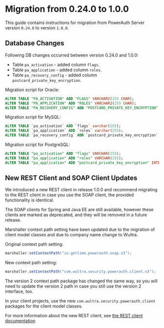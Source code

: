 # Migration from 0.24.0 to 1.0.0

This guide contains instructions for migration from PowerAuth Server version `0.24.0` to version `1.0.0`.

## Database Changes

Following DB changes occurred between version 0.24.0 and 1.0.0:
- Table `pa_activation` - added column `flags`.
- Table `pa_application` - added column `roles`.
- Table `pa_recovery_config` - added column `postcard_private_key_encryption`.

Migration script for Oracle:

```sql
ALTER TABLE "PA_ACTIVATION" ADD "FLAGS" VARCHAR2(255 CHAR);
ALTER TABLE "PA_APPLICATION" ADD "ROLES" VARCHAR2(255 CHAR);
ALTER TABLE "PA_RECOVERY_CONFIG" ADD "POSTCARD_PRIVATE_KEY_ENCRYPTION" NUMBER(10,0) DEFAULT 0 NOT NULL;
```

Migration script for MySQL:

```sql
ALTER TABLE `pa_activation` ADD `flags` varchar(255);
ALTER TABLE `pa_application` ADD `roles` varchar(255);
ALTER TABLE `pa_recovery_config` ADD `postcard_private_key_encryption` int(11) NOT NULL DEFAULT 0;
```

Migration script for PostgreSQL:

```sql
ALTER TABLE "pa_activation" ADD "flags" VARCHAR(255);
ALTER TABLE "pa_application" ADD "roles" VARCHAR(255);
ALTER TABLE "pa_application" ADD "postcard_private_key_encryption" INTEGER DEFAULT 0 NOT NULL;
```

## New REST Client and SOAP Client Updates

We introduced a new REST client in release 1.0.0 and recommend migrating to the REST client in case you use the SOAP client,
the provided functionality is identical.

The SOAP clients for Spring and Java EE are still available, however these clients are marked as deprecated, and they will 
be removed in a future release.

Marshaller context path setting have been updated due to the migration of client model classes and due to company name change to Wultra. 

Original context path setting:

```java
marshaller.setContextPath("io.getlime.powerauth.soap.v3");
```

New context path setting:
```java
marshaller.setContextPath("com.wultra.security.powerauth.client.v3");
```

The version 2 context path package has changed the same way, so you will need to update the version 2 path in case you still use the version 2 interface, too.

In your client projects, use the new `com.wultra.security.powerauth.client` packages for the client model classes.

For more information about the new REST client, see [the REST client documentation](./Configuring-REST-Client-for-Spring.md)
